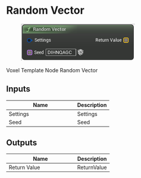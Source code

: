 # Random Vector

<div align="left" data-full-width="false"><figure><img src="../../../api/Random/Random_Vector.png" alt=""><figcaption></figcaption></figure></div>

Voxel Template Node Random Vector

## Inputs

<table><thead><tr><th width="170">Name</th><th>Description</th></tr></thead><tbody><tr><td>Settings</td><td>Settings</td></tr><tr><td>Seed</td><td>Seed</td></tr></tbody></table>

## Outputs

<table><thead><tr><th width="170">Name</th><th>Description</th></tr></thead><tbody><tr><td>Return Value</td><td>ReturnValue</td></tr></tbody></table>
